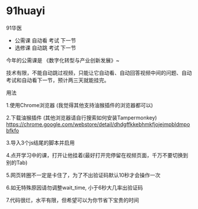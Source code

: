 # 91huayi
91华医 
 - 公需课 自动看 考试 下一节
 - 选修课 自动跳 考试 下一节

今年的公需课是 《数字化转型与产业创新发展》~

技术有限，不能自动跳过视频，只能让它自动看、自动回答视频中间的问题、自动考试和自动看下一节，预计两三天就能挂完。

用法

1.使用Chrome浏览器 (我觉得其他支持油猴插件的浏览器都可以)

2.下载油猴插件 (其他浏览器请自行搜索如何安装Tampermonkey)
https://chrome.google.com/webstore/detail/dhdgffkkebhmkfjojejmpbldmpobfkfo

3.导入3个js结尾的脚本并启用

4.点开学习中的课，打开让他挂着(最好打开完停留在视频页面，千万不要切换到别的Tab)

5.网页转圈不一定是卡住了，为了不出验证码默认10秒才会操作一次

6.如无特殊原因请勿调整wait_time, 小于6秒大几率出验证码

7.代码很烂，水平有限，但希望可以为你节省下宝贵的时间
